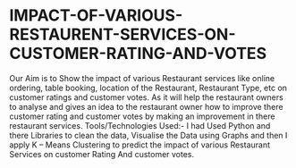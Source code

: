 # IMPACT-OF-VARIOUS-RESTAURENT-SERVICES-ON-CUSTOMER-RATING-AND-VOTES
Our Aim is to Show the impact of various Restaurant services like online ordering, table booking, location of the Restaurant, Restaurant Type, etc on customer ratings and customer votes. 
As it will help the restaurant owners to analyse and gives an idea to the restaurant owner how to improve there customer rating and customer votes by making an improvement in there restaurant services.
Tools/Technologies Used:- I had Used Python and there Libraries to clean the data, Visualise the Data using Graphs and then I apply K – Means Clustering to predict the impact of various Restaurant Services on customer Rating And customer votes.

